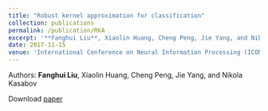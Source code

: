 ```yaml
---
title: "Robust kernel approximation for classification"
collection: publications
permalink: /publication/RKA
excerpt: '**Fanghui Liu**, Xiaolin Huang, Cheng Peng, Jie Yang, and Nikola Kasabov'
date: 2017-11-15
venue: 'International Conference on Neural Information Processing (ICONIP)'
---
```

Authors: **Fanghui Liu**, Xiaolin Huang, Cheng Peng, Jie Yang, and Nikola Kasabov

Download [paper](http://sgre.github.io/files/RKA.pdf)

